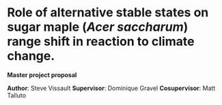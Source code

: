 Role of alternative stable states on sugar maple (*Acer saccharum*) range shift in reaction to climate change. 
==================

**Master project proposal**

**Author**: Steve Vissault
**Supervisor**: Dominique Gravel
**Cosupervisor**: Matt Talluto
